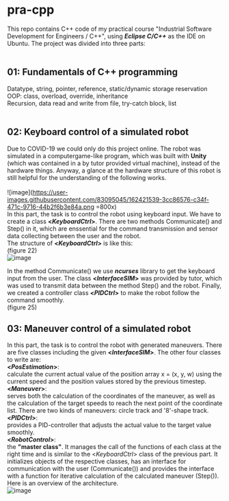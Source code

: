 # pra-cpp
This repo contains C++ code of my practical course "Industrial Software Development for Engineers / C++", using ***Eclipse C/C++*** as the IDE on Ubuntu. The project was divided into three parts:<br>
<br>
## 01: Fundamentals of C++ programming<br>
  Datatype, string, pointer, reference, static/dynamic storage reservation <br>
  OOP: class, overload, override, inheritance<br>
  Recursion, data read and write from file, try-catch block, list<br>
  <br>
## 02: Keyboard control of a simulated robot<br>
  Due to COVID-19 we could only do this project online. The robot was simulated in a computergame-like program, which was built with **Unity** (which was contained in a by tutor provided virtual machine), instead of the hardware things. Anyway, a glance at the hardware structure of this robot is still helpful for the understanding of the following works.<br>
  <br>
  ![image](https://user-images.githubusercontent.com/83095045/162421539-3cc86576-c34f-471c-9716-44b2f6b3e84a.png =800x)
  <br>
  In this part, the task is to control the robot using keyboard input. We have to create a class **<*KeyboardCtrl*>**. There are two methods Communicate() and Step() in it, which are enssential for the command transmission and sensor data collecting between the user and the robot.<br>
  The structure of **<*KeyboardCtrl*>** is like this:<br>
  (figure 22)<br>
  ![image](https://user-images.githubusercontent.com/83095045/162405406-44c33c7c-c8fd-4f83-9266-2fa610b8b898.png)<br>

In the method Communicate() we use ***ncurses*** library to get the keyboard input from the user. The class **<*InterfaceSIM*>** was provided by tutor, which was used to transmit data between the method Step() and the robot. Finally, we created a controller class **<*PIDCtrl*>** to make the robot follow the command smoothly.<br>
  (figure 25)
<br>
## 03: Maneuver control of a simulated robot<br>
  In this part, the task is to control the robot with generated maneuvers. There are five classes including the given **<*InterfaceSIM*>**. The other four classes to write are:
  <br>**<*PosEstimation*>**:<br>
  calculate the current actual value of the position array x = (x, y, w) using the current speed and the position values stored by the previous timestep.
  <br>**<*Maneuver*>**:<br>
  serves both the calculation of the coordinates of the maneuver, as well as the calculation of the target speeds to reach the next point of the coordinate list. There are two kinds of maneuvers: circle track and '8'-shape track.
  <br>**<*PIDCtrl*>**:<br>
  provides a PID-controller that adjusts the actual value to the target value smoothly.
  <br>**<*RobotControl*>**:<br>
  the **"master class"**. It manages the call of the functions of each class at the right time and is similar to the <*KeyboardCtrl*> class of the previous part. It initializes objects of the respective classes, has an interface for communication with the user (Communicate()) and provides the interface with a function for iterative calculation of the calculated maneuver (Step()).
  <br>Here is an overview of the architecture.<br>
  ![image](https://user-images.githubusercontent.com/83095045/162412064-659f132d-6b20-48e9-9c94-84003229d2ec.png)

  
  
